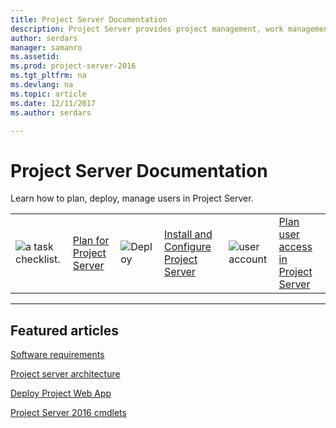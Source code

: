 ```yaml
---
title: Project Server Documentation
description: Project Server provides project management, work management, and portfolio management capabilities for the enterprise. With it, organizations can effectively initiate, select, plan, and deliver projects while tracking time and budget, while also providing extensive reporting capabilities. Learn how to deploy, configure, and manage Project Server with this content set.
author: serdars
manager: samanro
ms.assetid: 
ms.prod: project-server-2016
ms.tgt_pltfrm: na
ms.devlang: na
ms.topic: article
ms.date: 12/11/2017
ms.author: serdars

---
```

# Project Server Documentation

Learn how to plan, deploy, manage users in Project Server.

|               |               |               |               |               |               |
| ------------- | ------------- | ------------- | ------------- | ------------- | ------------- |
| ![a task checklist.](/office/media/icons/tasks-planner.png)  | [Plan for Project Server](plan-for-project-server-2016.md) | ![Deploy](/office/media/icons/deploy-planner.png)  | [Install and Configure Project Server](install-and-configure-for-project-server-2016.md) | ![user account](/office/media/icons/user-accounts.png)  | [Plan user access in Project Server](plan-user-access-in-project-server.md) |

---

## Featured articles
[Software requirements](software-requirements-for-project-server-2016.md)

[Project server architecture](project-server-2016-architecture.md)

[Deploy Project Web App](deploy-project-web-app-0.md)

[Project Server 2016 cmdlets](windows-powershell-for-project-server-2016-cmdlet-reference.md)
